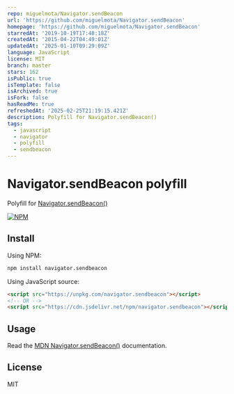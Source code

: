 ```yaml
---
repo: miguelmota/Navigator.sendBeacon
url: 'https://github.com/miguelmota/Navigator.sendBeacon'
homepage: 'https://github.com/miguelmota/Navigator.sendBeacon'
starredAt: '2019-10-19T17:48:18Z'
createdAt: '2015-04-22T04:49:01Z'
updatedAt: '2025-01-10T09:29:09Z'
language: JavaScript
license: MIT
branch: master
stars: 162
isPublic: true
isTemplate: false
isArchived: true
isFork: false
hasReadMe: true
refreshedAt: '2025-02-25T21:19:15.421Z'
description: Polyfill for Navigator.sendBeacon()
tags:
  - javascript
  - navigator
  - polyfill
  - sendbeacon
---
```


# Navigator.sendBeacon polyfill

Polyfill for [Navigator.sendBeacon()](http://www.w3.org/TR/beacon/#sec-sendBeacon-method)

[![NPM](https://nodei.co/npm/navigator.sendbeacon.png)](https://nodei.co/npm/navigator.sendbeacon)

## Install

Using NPM:

```bash
npm install navigator.sendbeacon
```

Using JavaScript source:

```html
<script src="https://unpkg.com/navigator.sendbeacon"></script>
<!-- OR -->
<script src="https://cdn.jsdelivr.net/npm/navigator.sendbeacon"></script>
```

## Usage

Read the [MDN Navigator.sendBeacon()](https://developer.mozilla.org/en-US/docs/Web/API/Navigator/sendBeacon) documentation.

## License

MIT
